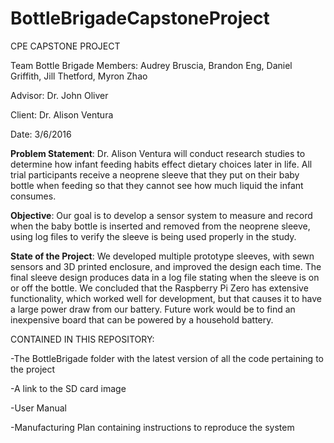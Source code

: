 # BottleBrigadeCapstoneProject

CPE CAPSTONE PROJECT

Team Bottle Brigade Members: Audrey Bruscia, Brandon Eng, Daniel Griffith, Jill Thetford, Myron Zhao 

Advisor: Dr. John Oliver

Client: Dr. Alison Ventura

Date: 3/6/2016


**Problem Statement**: Dr. Alison Ventura will conduct research studies to determine how infant feeding habits effect dietary choices later in life.  All trial participants receive a neoprene sleeve that they put on their baby bottle when feeding so that they cannot see how much liquid the infant consumes.

**Objective**: Our goal is to develop a sensor system to measure and record when the baby bottle is inserted and removed from the neoprene sleeve, using log files to verify the sleeve is being used properly in the study.

**State of the Project**: We developed multiple prototype sleeves, with sewn sensors and 3D printed enclosure, and improved the design each time.  The final sleeve design produces data in a log file stating when the sleeve is on or off the bottle.  We concluded that the Raspberry Pi Zero has extensive functionality, which worked well for development, but that causes it to have a large power draw from our battery.  Future work would be to find an inexpensive board that can be powered by a household battery.

CONTAINED IN THIS REPOSITORY: 

  -The BottleBrigade folder with the latest version of all the code pertaining to the project
  
  -A link to the SD card image
  
  -User Manual
  
  -Manufacturing Plan containing instructions to reproduce the system
